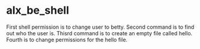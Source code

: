 # alx_be_shell
First shell permission is to change user to betty.
Second command is to find out who the user is.
Thisrd command is to create an empty file called hello.
Fourth is to change permissions for the hello file.
